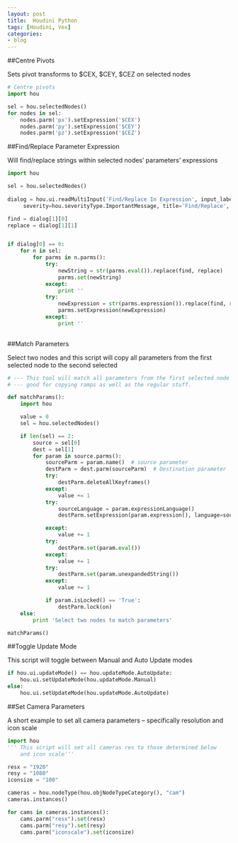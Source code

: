 ```yaml
---
layout: post
title:  Houdini Python
tags: [Houdini, Vex]
categories:
- blog
---
```


##Centre Pivots

Sets pivot transforms to $CEX, $CEY, $CEZ on selected nodes
```py
# Centre pivots
import hou

sel = hou.selectedNodes()
for nodes in sel:
    nodes.parm('px').setExpression('$CEX')
    nodes.parm('py').setExpression('$CEY')
    nodes.parm('pz').setExpression('$CEZ')

```

##Find/Replace Parameter Expression

Will find/replace strings within selected nodes’ parameters’ expressions
```py
import hou

sel = hou.selectedNodes()
        
dialog = hou.ui.readMultiInput('Find/Replace In Expression', input_labels=['Find: ', 'Replace: ',], buttons=("Find/Replace", "Cancel"),
     severity=hou.severityType.ImportantMessage, title='Find/Replace', close_choice=1)

find = dialog[1][0]
replace = dialog[1][1]


if dialog[0] == 0:
    for n in sel:
        for parms in n.parms():
            try:
                newString = str(parms.eval()).replace(find, replace)
                parms.set(newString)
            except:
                print ''
            try:
                newExpression = str(parms.expression()).replace(find, replace)
                parms.setExpression(newExpression)
            except:
                print ''
        
```

##Match Parameters

Select two nodes and this script will copy all parameters from the first selected node to the second selected
```py
# --- This tool will match all parameters from the first selected node to the second.
# --- good for copying ramps as well as the regular stuff.

def matchParams():
    import hou

    value = 0
    sel = hou.selectedNodes()

    if len(sel) == 2:
        source = sel[0]
        dest = sel[1]
        for param in source.parms():
            sourceParm = param.name()  # source parameter
            destParm = dest.parm(sourceParm)  # Destination parameter
            try:
                destParm.deleteAllKeyframes()
            except:
                value += 1
            try:
                sourceLanguage = param.expressionLanguage()
                destParm.setExpression(param.expression(), language=sourceLanguage)

            except:
                value += 1
            try:
                destParm.set(param.eval())
            except:
                value += 1
            try:
                destParm.set(param.unexpandedString())
            except:
                value += 1

            if param.isLocked() == 'True':
                destParm.lock(on)
    else:
        print 'Select two nodes to match parameters'

matchParams()
```

##Toggle Update Mode

This script will toggle between Manual and Auto Update modes
```py
if hou.ui.updateMode() == hou.updateMode.AutoUpdate:
    hou.ui.setUpdateMode(hou.updateMode.Manual)
else:
    hou.ui.setUpdateMode(hou.updateMode.AutoUpdate)
```

##Set Camera Parameters

A short example to set all camera parameters – specifically resolution and icon scale
```py
import hou
''' This script will set all cameras res to those determined below
    and icon scale'''

resx = "1920"
resy = "1080"
iconsize = "100"

cameras = hou.nodeType(hou.objNodeTypeCategory(), "cam")
cameras.instances()

for cams in cameras.instances():
    cams.parm("resx").set(resx)
    cams.parm("resy").set(resy)
    cams.parm("iconscale").set(iconsize)
```
